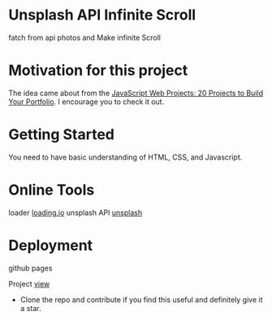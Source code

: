 # Unsplash API Infinite Scroll

fatch from api photos and Make infinite Scroll 

# Motivation for this project

The idea came about from the [JavaScript Web Projects: 20 Projects to Build Your Portfolio](https://academy.zerotomastery.io/p/javascript-projects). I encourage you to check it out.

# Getting Started

You need to have basic understanding of HTML, CSS, and Javascript.

# Online Tools

loader [loading.io](https://loading.io/)
unsplash API [unsplash](https://unsplash.com/documentation)

# Deployment

github pages

Project [view](https://dreamwork-barel-and-yuval.github.io/Infinity-Scroll/)

+ Clone the repo and contribute if you find this useful and definitely give it a star.
